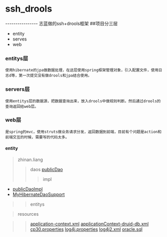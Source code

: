 # ssh_drools
----------------  志蓝做的ssh+drools框架
##项目分三层
* entity
* serves
* web

###  entitys层
    使用hibernate的jpa做数据处理，在这层使用spring框架管理对象，引入配置文件，使用日志d等，第一次提交没有做drools和jpa结合使用。
### servers层
    使用entitys层的数据源，把数据查询出来，放入drools中做规则判断。然后通过drools的查询返回给web层。
### web层
    是spring的mvc，使用struts做业务请求分发，返回数据到前端，目前有个问题是action和前端交互的时候，需要写的代码太多。
    
#### entity
> zhinan.liang
>> daos
    [publicDao](http://blog.csdn.net/guodongxiaren "do的公共方法")
>>> impl
* [publicDaoImpl](http://blog.csdn.net/guodongxiaren "dao的公共方法的实现")
* [MyHibernateDaoSupport](http://blog.csdn.net/guodongxiaren "dao公共方法实现所需要的，为了实现注解")

>> entitys

> resources

>>[application-context.xml](http://blog.csdn.net/guodongxiaren "spring的主要配置文件，导入其他配置文件")
>>[applicationContext-druid-db.xml](http://blog.csdn.net/guodongxiaren "数据库，事务处理的配置文件")
>>[cp30.properties](http://blog.csdn.net/guodongxiaren "数据库配置信息")
>>[log4j.properties](http://blog.csdn.net/guodongxiaren "日志配置文件，")
>>[log4j2.xml](http://blog.csdn.net/guodongxiaren "日志配置文件，暂时不可以使用")
>>[oracle.sql](http://blog.csdn.net/guodongxiaren "数据库插入语句，添加数据")
